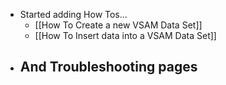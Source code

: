 - Started adding How Tos...
	- [[How To Create a new VSAM Data Set]]
	- [[How To Insert data into a VSAM Data Set]]
- And Troubleshooting pages
	-